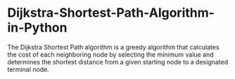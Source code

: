 # Dijkstra-Shortest-Path-Algorithm-in-Python
The Dijkstra Shortest Path algorithm is a greedy algorithm that calculates the cost of each neighboring node by selecting the minimum value and determines the shortest distance from a given starting node to a designated terminal node.
